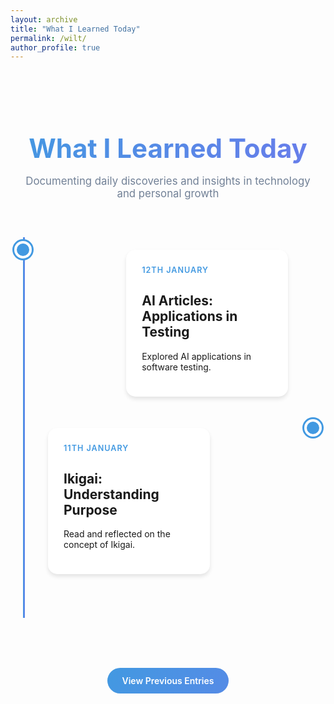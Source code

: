 ```yaml
---
layout: archive
title: "What I Learned Today"
permalink: /wilt/
author_profile: true
---
```


<div class="wilt-container">
 <header class="wilt-header">
   <h1>What I Learned Today</h1>
   <p>Documenting daily discoveries and insights in technology and personal growth</p>
 </header>
 <div class="timeline">
   <article class="timeline-entry">
     <div class="timeline-dot"></div>
     <div class="timeline-content">
       <div class="entry-date">12th January</div>
       <h2>AI Articles: Applications in Testing</h2>
       <p>Explored AI applications in software testing.</p>
     </div>
   </article>
   <article class="timeline-entry">
     <div class="timeline-dot"></div>
     <div class="timeline-content">
       <div class="entry-date">11th January</div>
       <h2>Ikigai: Understanding Purpose</h2>
       <p>Read and reflected on the concept of Ikigai.</p>
     </div>
   </article>
 </div>
 <div class="archives-link">
   <a href="/november-wilt">View Previous Entries</a>
 </div>
</div>

<style>
.wilt-container {
 max-width: 900px;
 margin: 0 auto;
 padding: 40px 20px;
}
.wilt-header {
 text-align: center;
 margin-bottom: 60px;
}
.wilt-header h1 {
 font-size: 3em;
 color: #1a202c;
 margin-bottom: 15px;
 font-weight: 700;
 background: linear-gradient(120deg, #4299e1, #667eea, #4299e1);
 -webkit-background-clip: text;
 -webkit-text-fill-color: transparent;
 background-size: 200% auto;
 animation: gradientFlow 3s linear infinite;
}
.wilt-header p {
 color: #718096;
 font-size: 1.2em;
}
@keyframes gradientFlow {
 0% { background-position: 0% 50%; }
 50% { background-position: 100% 50%; }
 100% { background-position: 0% 50%; }
}
.timeline {
 position: relative;
 padding: 20px 0;
}
.timeline::before {
 content: '';
 position: absolute;
 top: 0;
 left: 0;
 width: 3px;
 height: 100%;
 background: linear-gradient(to right, #4299e1, #667eea);
 z-index: 1;
}
.timeline-entry {
 position: relative;
 margin-bottom: 50px;
 display: flex;
 align-items: flex-start;
}
.timeline-entry:nth-child(odd) {
 justify-content: flex-end;
}
.timeline-entry:nth-child(even) {
 justify-content: flex-start;
}
.timeline-dot {
 width: 20px;
 height: 20px;
 background: #4299e1;
 border-radius: 50%;
 z-index: 2;
 border: 4px solid white;
 box-shadow: 0 0 0 3px #4299e1;
 position: absolute;
 top: 0;
 transform: translateY(-50%);
}
.timeline-entry:nth-child(odd) .timeline-dot {
 right: 100%;
 transform: translateX(50%) translateY(-50%);
}
.timeline-entry:nth-child(even) .timeline-dot {
 left: 100%;
 transform: translateX(-50%) translateY(-50%);
}
.timeline-content {
 max-width: 45%;
 background: white;
 border-radius: 15px;
 padding: 25px;
 box-shadow: 0 4px 6px rgba(0, 0, 0, 0.1);
 transition: all 0.3s ease;
 z-index: 2;
}
.timeline-entry:nth-child(odd) .timeline-content {
 margin-right: 40px;
}
.timeline-entry:nth-child(even) .timeline-content {
 margin-left: 40px;
}
.timeline-content:hover {
 transform: translateY(-5px) scale(1.02);
 box-shadow: 0 8px 15px rgba(0, 0, 0, 0.1);
}
.timeline-entry:nth-child(odd) .timeline::before {
 left: 100%;
 background: linear-gradient(to left, #4299e1, #667eea);
}
.timeline-entry:nth-child(even) .timeline::before {
 left: 0;
 background: linear-gradient(to right, #4299e1, #667eea);
}
.entry-date {
 font-size: 0.9em;
 color: #4299e1;
 font-weight: 600;
 margin-bottom: 10px;
 text-transform: uppercase;
 letter-spacing: 1px;
}
.archives-link {
 text-align: center;
 margin-top: 60px;
 padding: 20px;
}
.archives-link a {
 display: inline-block;
 padding: 12px 24px;
 background: linear-gradient(120deg, #4299e1, #667eea);
 background-size: 200% auto;
 color: white;
 text-decoration: none;
 border-radius: 25px;
 font-weight: 600;
 transition: all 0.3s ease;
}
.archives-link a:hover {
 transform: translateY(-2px);
 box-shadow: 0 4px 12px rgba(66, 153, 225, 0.3);
 background-position: right center;
}
</style>